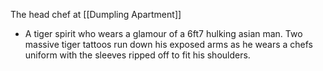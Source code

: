 The head chef at [[Dumpling Apartment]] 

- A tiger spirit who wears a glamour of a 6ft7 hulking asian man. Two massive tiger tattoos run down his exposed arms as he wears a chefs uniform with the sleeves ripped off to fit his shoulders.
